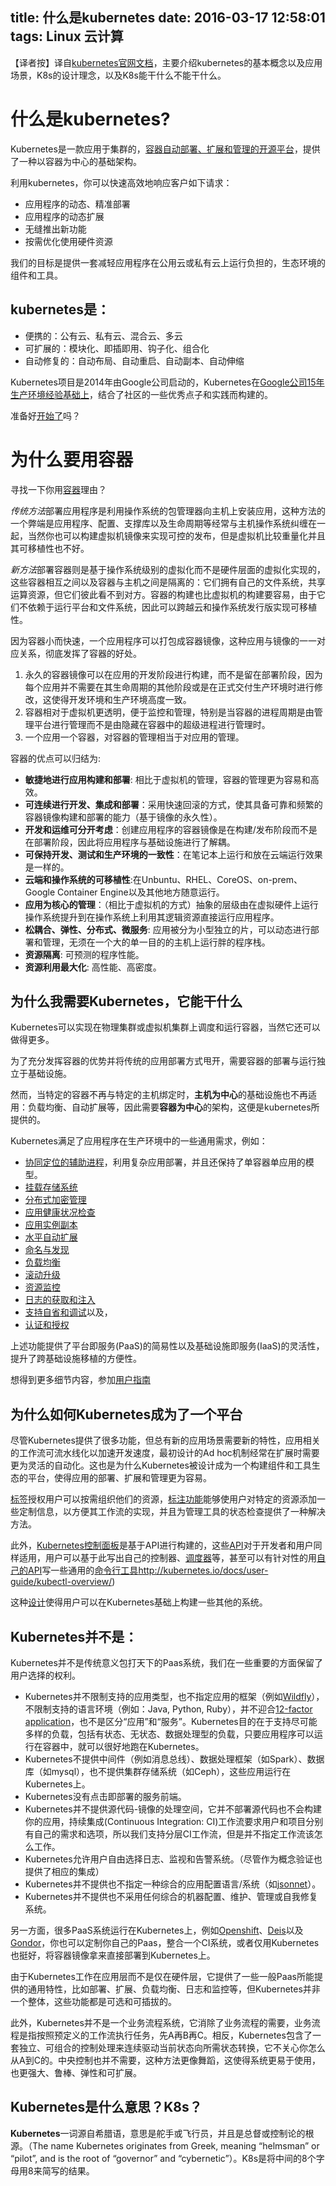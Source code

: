 title: 什么是kubernetes 
date: 2016-03-17 12:58:01
tags: Linux 云计算
---

【译者按】译自[kubernetes官网文档](http://kubernetes.io/docs/whatisk8s/)，主要介绍kubernetes的基本概念以及应用场景，K8s的设计理念，以及K8s能干什么不能干什么。

# 什么是kubernetes?
Kubernetes是一款应用于集群的，[容器自动部署、扩展和管理的开源平台](http://www.slideshare.net/BrianGrant11/wso2con-us-2015-kubernetes-a-platform-for-automating-deployment-scaling-and-operations)，提供了一种以容器为中心的基础架构。

利用kubernetes，你可以快速高效地响应客户如下请求：
* 应用程序的动态、精准部署
* 应用程序的动态扩展
* 无缝推出新功能
* 按需优化使用硬件资源

我们的目标是提供一套减轻应用程序在公用云或私有云上运行负担的，生态环境的组件和工具。

## kubernetes是：

* 便携的：公有云、私有云、混合云、多云
* 可扩展的：模块化、即插即用、钩子化、组合化
* 自动修复的：自动布局、自动重启、自动副本、自动伸缩

Kubernetes项目是2014年由Google公司启动的，Kubernetes在[Google公司15年生产环境经验基础上](https://research.google.com/pubs/pub43438.html)，结合了社区的一些优秀点子和实践而构建的。

准备好[开始了](http://kubernetes.io/docs/getting-started-guides/)吗？

# 为什么要用容器

寻找一下你用[容器](http://aucouranton.com/2014/06/13/linux-containers-parallels-lxc-openvz-docker-and-more/)理由？

*传统方法*部署应用程序是利用操作系统的包管理器向主机上安装应用，这种方法的一个弊端是应用程序、配置、支撑库以及生命周期等经常与主机操作系统纠缠在一起，当然你也可以构建虚拟机镜像来实现可控的发布，但是虚拟机比较重量化并且其可移植性也不好。

*新方法*部署容器则是基于操作系统级别的虚拟化而不是硬件层面的虚拟化实现的，这些容器相互之间以及容器与主机之间是隔离的：它们拥有自己的文件系统，共享运算资源，但它们彼此看不到对方。容器的构建也比虚拟机的构建要容易，由于它们不依赖于运行平台和文件系统，因此可以跨越云和操作系统发行版实现可移植性。

因为容器小而快速，一个应用程序可以打包成容器镜像，这种应用与镜像的一一对应关系，彻底发挥了容器的好处。

1. 永久的容器镜像可以在应用的开发阶段进行构建，而不是留在部署阶段，因为每个应用并不需要在其生命周期的其他阶段或是在正式交付生产环境时进行修改，这使得开发环境和生产环境高度一致。
1. 容器相对于虚拟机更透明，便于监控和管理，特别是当容器的进程周期是由管理平台进行管理而不是由隐藏在容器中的超级进程进行管理时。
1. 一个应用一个容器，对容器的管理相当于对应用的管理。

容器的优点可以归结为:

* **敏捷地进行应用构建和部署**: 相比于虚拟机的管理，容器的管理更为容易和高效。
* **可连续进行开发、集成和部署**：采用快速回滚的方式，使其具备可靠和频繁的容器镜像构建和部署的能力（基于镜像的永久性）。
* **开发和运维可分开考虑**：创建应用程序的容器镜像是在构建/发布阶段而不是在部署阶段，因此将应用程序与基础设施进行了解耦。
* **可保持开发、测试和生产环境的一致性**：在笔记本上运行和放在云端运行效果是一样的。
* **云端和操作系统的可移植性**:在Unbuntu、RHEL、CoreOS、on-prem、Google Container Engine以及其他地方随意运行。
* **应用为核心的管理**：（相比于虚拟机的方式）抽象的层级由在虚拟硬件上运行操作系统提升到在操作系统上利用其逻辑资源直接运行应用程序。
* **松耦合、弹性、分布式、微服务**: 应用被分为小型独立的片，可以动态进行部署和管理，无须在一个大的单一目的的主机上运行胖的程序栈。
* **资源隔离**: 可预测的程序性能。
* **资源利用最大化**: 高性能、高密度。

## 为什么我需要Kubernetes，它能干什么

Kubernetes可以实现在物理集群或虚拟机集群上调度和运行容器，当然它还可以做得更多。

为了充分发挥容器的优势并将传统的应用部署方式甩开，需要容器的部署与运行独立于基础设施。

然而，当特定的容器不再与特定的主机绑定时，**主机为中心**的基础设施也不再适用：负载均衡、自动扩展等，因此需要**容器为中心**的架构，这便是kubernetes所提供的。

Kubernetes满足了应用程序在生产环境中的一些通用需求，例如：

* [协同定位的辅助进程](http://kubernetes.io/docs/user-guide/pods/)，利用复杂应用部署，并且还保持了单容器单应用的模型。
* [挂载存储系统](http://kubernetes.io/docs/user-guide/volumes/)
* [分布式加密管理](http://kubernetes.io/docs/user-guide/secrets/)
* [应用健康状况检查](http://kubernetes.io/docs/user-guide/production-pods/#liveness-and-readiness-probes-aka-health-checks)
* [应用实例副本](http://kubernetes.io/docs/user-guide/replication-controller/)
* [水平自动扩展](http://kubernetes.io/docs/user-guide/horizontal-pod-autoscaler/)
* [命名与发现](http://kubernetes.io/docs/user-guide/connecting-applications/)
* [负载均衡](http://kubernetes.io/docs/user-guide/services/)
* [滚动升级](http://kubernetes.io/docs/user-guide/update-demo/)
* [资源监控](http://kubernetes.io/docs/user-guide/monitoring/)
* [日志的获取和注入](http://kubernetes.io/docs/user-guide/logging/)
* [支持自省和调试](http://kubernetes.io/docs/user-guide/introspection-and-debugging/)以及，
* [认证和授权](http://kubernetes.io/docs/admin/authorization/)

上述功能提供了平台即服务(PaaS)的简易性以及基础设施即服务(IaaS)的灵活性，提升了跨基础设施移植的方便性。

想得到更多细节内容，参加[用户指南](http://kubernetes.io/docs/user-guide/)

## 为什么如何Kubernetes成为了一个平台

尽管Kubernetes提供了很多功能，但总有新的应用场景需要新的特性，应用相关的工作流可流水线化以加速开发速度，最初设计的Ad hoc机制经常在扩展时需要更为灵活的自动化。这也是为什么Kubernetes被设计成为一个构建组件和工具生态的平台，使得应用的部署、扩展和管理更为容易。

[标签](http://kubernetes.io/docs/user-guide/labels/)授权用户可以按需组织他们的资源，[标注功能](http://kubernetes.io/docs/user-guide/annotations/)能够使用户对特定的资源添加一些定制信息，以方便其工作流的实现，并且为管理工具的状态检查提供了一种解决方法。

此外，[Kubernetes控制面板](http://kubernetes.io/docs/admin/cluster-components)是基于API进行构建的，这些[API](http://kubernetes.io/docs/api/)对于开发者和用户同样适用，用户可以基于此写出自己的控制器、[调度器](https://github.com/kubernetes/kubernetes/tree/release-1.2/docs/devel/scheduler.md)等，甚至可以有针对性的用[自己的API](https://github.com/kubernetes/kubernetes/blob/release-1.2/docs/design/extending-api.md)写一些通用的[命令行工具]()http://kubernetes.io/docs/user-guide/kubectl-overview/)

这种[设计](https://github.com/kubernetes/kubernetes/blob/release-1.2/docs/design/principles.md)使得用户可以在Kubernetes基础上构建一些其他的系统。

## Kubernetes并不是：

Kubernetes并不是传统意义包打天下的Paas系统，我们在一些重要的方面保留了用户选择的权利。

* Kubernetes并不限制支持的应用类型，也不指定应用的框架（例如[Wildfly](http://wildfly.org/)），不限制支持的语言环境（例如：Java, Python, Ruby），并不迎合[12-factor application](http://12factor.net/)，也不是区分“应用”和“服务”。Kubernetes目的在于支持尽可能多样的负载，包括有状态、无状态、数据处理型的负载，只要应用程序可以运行在容器中，就可以很好地跑在Kubernetes。
* Kubernetes不提供中间件（例如消息总线）、数据处理框架（如Spark）、数据库（如mysql），也不提供集群存储系统（如Ceph），这些应用运行在Kubernetes上。
* Kubernetes没有点击即部署的服务前端。
* Kubernetes并不提供源代码-镜像的处理空间，它并不部署源代码也不会构建你的应用，持续集成(Continuous Integration: CI)工作流要求用户和项目分别有自己的需求和选项，所以我们支持分层CI工作流，但是并不指定工作流该怎么工作。
* Kubernetes允许用户自由选择日志、监视和告警系统。（尽管作为概念验证也提供了相应的集成）
* Kubernetes并不提供也不指定一种综合的应用配置语言/系统（如[jsonnet](https://github.com/google/jsonnet)）。
* Kubernetes并不提供也不采用任何综合的机器配置、维护、管理或自我修复系统。

另一方面，很多PaaS系统运行在Kubernetes上，例如[Openshift](https://github.com/openshift/origin)、[Deis](http://deis.io/)以及[Gondor](https://gondor.io/)，你也可以定制你自己的Paas，整合一个CI系统，或者仅用Kubernetes也挺好，将容器镜像拿来直接部署到Kubernetes上。

由于Kubernetes工作在应用层而不是仅在硬件层，它提供了一些一般Paas所能提供的通用特性，比如部署、扩展、负载均衡、日志和监控等，但Kubernetes并非一个整体，这些功能都是可选和可插拔的。

此外，Kubernetes并不是一个业务流程系统，它消除了业务流程的需要，业务流程是指按照预定义的工作流执行任务，先A再B再C。相反，Kubernetes包含了一套独立、可组合的控制处理来连续驱动当前状态向所需状态转换，它不关心你怎么从A到C的。中央控制也并不需要，这种方法更像舞蹈，这使得系统更易于使用，也更强大、鲁棒、弹性和可扩展。

## Kubernetes是什么意思？K8s？

**Kubernetes**一词源自希腊语，意思是舵手或飞行员，并且是总督或控制论的根源。（The name Kubernetes originates from Greek, meaning “helmsman” or “pilot”, and is the root of “governor” and “cybernetic”）。K8s是将中间的8个字母用8来简写的结果。

